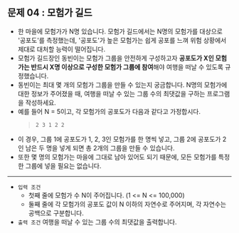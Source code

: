 ## 문제 04 : 모험가 길드
- 한 마을에 모험가가 N명 있습니다. 모험가 길드에서는 N명의 모험가를 대상으로 '공포도'를 측정했는데, '공포도'가 높은 모험가는 쉽게 공포를 느껴 위험 상황에서 제대로 대처할 능력이 떨어집니다.
- 모험가 길드장인 동빈이는 모험가 그룹을 안전하게 구성하고자 **공포도가 X인 모험가는 반드시 X명 이상으로 구성한 모험가 그룹에 참여**해야 여행을 떠날 수 있도록 규정했습니다.
- 동빈이는 최대 몇 개의 모험가 그룹을 만들 수 있는지 궁금합니다. N명의 모험가에 대한 정보가 주어졌을 때, 여행을 떠날 수 있는 그룹 수의 최댓값을 구하는 프로그램을 작성하세요.
- 예를 들어 N = 5이고, 각 모험가의 공포도가 다음과 같다고 가정합시다.
  > `2 3 1 2 2`
- 이 경우, 그룹 1에 공포도가 1, 2, 3인 모험가를 한 명씩 넣고, 그룹 2에 공포도가 2인 남은 두 명을 넣게 되면 총 2개의 그룹을 만들 수 있습니다.
- 또한 몇 명의 모험가는 마을에 그대로 남아 있어도 되기 때문에, 모든 모험가를 특정한 그룹에 넣을 필요는 없습니다.
---
- `입력 조건`
  - 첫째 줄에 모험가 수 N이 주어집니다. (1 <= N <= 100,000)
  - 둘째 줄에 각 모험가의 공포도 값이 N 이하의 자연수로 주어지며, 각 자연수는 공백으로 구분합니다.
- `출력 조건` 여행을 떠날 수 있는 그룹 수의 최댓값을 출력합니다.